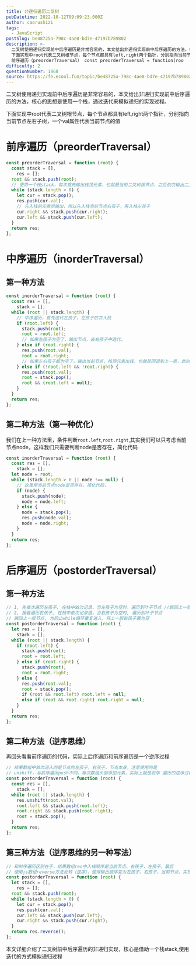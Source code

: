 ```yaml
---
title: 非递归遍历二叉树
pubDatetime: 2022-10-12T09:09:23.000Z
author: caorushizi
tags:
  - JavaScript
postSlug: be48725a-798c-4ae8-bd7e-47197b789802
description: >-
  二叉树使用递归实现前中后序遍历是非常容易的，本文给出非递归实现前中后序遍历的方法，核心的思想是使用一个栈，通过迭代来模拟递归的实现过程。
  下面实现中root代表二叉树根节点，每个节点都具有left,right两个指针，分别指向当前节点左右子树，一个val属性代表当前节点的值
  前序遍历（preorderTraversal） const preorderTraversal = function(roo
difficulty: 2
questionNumber: 1868
source: https://fe.ecool.fun/topic/be48725a-798c-4ae8-bd7e-47197b789802
---
```


二叉树使用递归实现前中后序遍历是非常容易的，本文给出非递归实现前中后序遍历的方法，核心的思想是使用一个栈，通过迭代来模拟递归的实现过程。

下面实现中root代表二叉树根节点，每个节点都具有left,right两个指针，分别指向当前节点左右子树，一个val属性代表当前节点的值

# 前序遍历（preorderTraversal）

```javascript
const preorderTraversal = function (root) {
  const stack = [],
    res = [];
  root && stack.push(root);
  // 使用一个栈stack，每次首先输出栈顶元素，也就是当前二叉树根节点，之后依次输出二叉树的左孩子和右孩子
  while (stack.length > 0) {
    let cur = stack.pop();
    res.push(cur.val);
    // 先入栈的元素后输出，所以先入栈当前节点右孩子，再入栈左孩子
    cur.right && stack.push(cur.right);
    cur.left && stack.push(cur.left);
  }
  return res;
};
```

# 中序遍历（inorderTraversal）

## 第一种方法

```javascript
const inorderTraversal = function (root) {
  const res = [],
    stack = [];
  while (root || stack.length) {
    // 中序遍历，首先迭代左孩子，左孩子依次入栈
    if (root.left) {
      stack.push(root);
      root = root.left;
      // 如果左孩子为空了，输出节点，去右孩子中迭代，
    } else if (root.right) {
      res.push(root.val);
      root = root.right;
      // 如果左右孩子都为空了，输出当前节点，栈顶元素出栈，也就是回退到上一层，此时置空节点左孩子，防止while循环重复进入
    } else if (!root.left && !root.right) {
      res.push(root.val);
      root = stack.pop();
      root && (root.left = null);
    }
  }
  return res;
};
```

## 第二种方法（第一种优化）

我们在上一种方法里，条件判断`root.left`,`root.right`,其实我们可以只考虑当前节点node，这样我们只需要判断node是否存在，简化代码

```javascript
const inorderTraversal = function (root) {
  const res = [],
    stack = [];
  let node = root;
  while (stack.length > 0 || node !== null) {
    // 这里用当前节点node是否存在，简化代码，
    if (node) {
      stack.push(node);
      node = node.left;
    } else {
      node = stack.pop();
      res.push(node.val);
      node = node.right;
    }
  }
  return res;
};
```

# 后序遍历（postorderTraversal）

## 第一种方法

```javascript
// 1, 先依次遍历左孩子, 在栈中依次记录，当左孩子为空时，遍历到叶子节点 //跳回上一层节点, 为防止while循环重复进入，将上一层左孩子置为空
// 2, 接着遍历右孩子, 在栈中依次记录值，当右孩子为空时, 遍历到叶子节点
// 跳回上一层节点, 为防止while循环重复进入，将上一层右孩子置为空
const postorderTraversal = function (root) {
  let res = [],
    stack = [];
  while (root || stack.length) {
    if (root.left) {
      stack.push(root);
      root = root.left;
    } else if (root.right) {
      stack.push(root);
      root = root.right;
    } else {
      res.push(root.val);
      root = stack.pop();
      if (root && root.left) root.left = null;
      else if (root && root.right) root.right = null;
    }
  }
  return res;
};
```

## 第二种方法（逆序思维）

再回头看看前序遍历的代码，实际上后序遍历和前序遍历是一个逆序过程

```javascript
// 结果数组中依次进入的是节点的左孩子，右孩子，节点本身，注意使用的是
// unshift，与前序遍历push不同，每次数组头部添加元素，实际上就是前序 遍历的逆序过程
const postorderTraversal = function (root) {
  const res = [],
    stack = [];
  while (root || stack.length) {
    res.unshift(root.val);
    root.left && stack.push(root.left);
    root.right && stack.push(root.right);
    root = stack.pop();
  }
  return res;
};
```

## 第三种方法（逆序思维的另一种写法）

```javascript
// 和前序遍历区别在于，结果数组res中入栈顺序是当前节点，右孩子，左孩子，最后
// 使用js数组reverse方法反转（逆序），使得输出顺序变为左孩子，右孩子，当前节点，实现后序遍历
const postorderTraversal = function (root) {
  let stack = [],
    res = [];
  root && stack.push(root);
  while (stack.length > 0) {
    let cur = stack.pop();
    res.push(cur.val);
    cur.left && stack.push(cur.left);
    cur.right && stack.push(cur.right);
  }
  return res.reverse();
};
```

本文详细介绍了二叉树前中后序遍历的非递归实现，核心是借助一个栈stack,使用迭代的方式模拟递归过程
